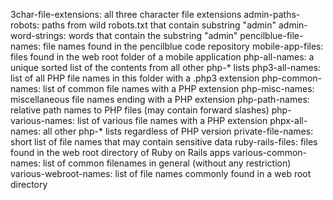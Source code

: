 3char-file-extensions: all three character file extensions
admin-paths-robots: paths from wild robots.txt that contain substring "admin"
admin-word-strings: words that contain the substring "admin"
pencilblue-file-names: file names found in the pencilblue code repository 
mobile-app-files: files found in the web root folder of a mobile application
php-all-names: a unique sorted list of the contents from all other php-* lists
php3-all-names: list of all PHP file names in this folder with a .php3 extension
php-common-names: list of common file names with a PHP extension
php-misc-names: miscellaneous file names ending with a PHP extension
php-path-names: relative path names to PHP files (may contain forward slashes)
php-various-names: list of various file names with a PHP extension
phpx-all-names: all other php-* lists regardless of PHP version
private-file-names: short list of file names that may contain sensitive data
ruby-rails-files: files found in the web root directory of Ruby on Rails apps
various-common-names: list of common filenames in general (without any restriction)
various-webroot-names: list of file names commonly found in a web root directory
